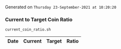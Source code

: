 Generated on `Thursday 23-September-2021 at 10:20:20`

### Current to Target Coin Ratio
`current_coin_ratio.sh`

Date|Current|Target|Ratio
---|---|---|---
